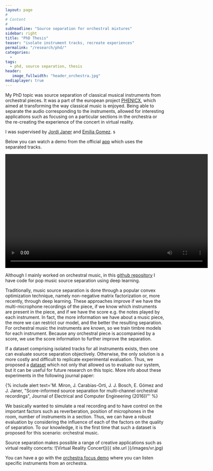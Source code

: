 ```yaml
---
layout: page
#
# Content
#
subheadline: "Source separation for orchestral mixtures"
sidebar: right
title: "PhD Thesis"
teaser: "isolate instrument tracks, recreate experiences"
permalink: "/research/phd/"
categories:
  -
tags:
  - phd, source separation, thesis
header:
   image_fullwidth: "header_orchestra.jpg"
mediaplayer: true
---
```



My PhD topic was source separation of classical musical instruments from orchestral pieces. It was a part of the european project [PHENICX][1], which aimed at transforming the way classical music is enjoyed. Being able to separate the audio corresponding to the instruments, allowed for interesting applications such as focusing on a particular sections in the orchestra or the re-creating the experience of the concert in virtual reality.

I was supervised by [Jordi Janer][5] and [Emilia Gomez][6].
s

Below you can watch a demo from the official [app][2] which uses the separated tracks.

<video width="640" height="360" id="player1" preload="none">
  <source type="video/youtube" src="https://www.youtube.com/embed/7kxS8nblDYk" />
</video>

Although I mainly worked on orchestral music, in this [github repository][7] I have code for pop music source separation using deep learning.


Traditionally, music source separation is done through a popular convex optimization technique, namely non-negative matrix factorization or, more recently, through deep learning. These approaches improve if we have the multi-microphone recordings of the piece, if we know which instruments are present in the piece, and if we have the score e.g. the notes played by each instrument. In fact, the more information we have about a music piece, the more we can restrict our model, and the better the resulting separation. For orchestral music the instruments are known, so we train timbre models for each instrument. Because any orchestral piece is accompanied by a score, we use the score information to further improve the separation.



If a dataset comprising isolated tracks for all instruments exists, then one can evaluate source separation objectively. Otherwise, the only solution is a more costly and difficult to replicate experimental evaluation. Thus, we proposed a [dataset][3] which not only that allowed us to evaluate our system, but it can be useful for future research on this topic. More info about these experiments in the following journal paper:

{% include alert text='M. Miron, J. Carabias-Orti, J. J. Bosch, E. Gómez and J. Janer, "Score-informed source separation for multi-channel orchestral recordings", Journal of Electrical and Computer Engineering (2016))"' %}


We basically wanted to simulate a real recording and to have control on the important factors such as reverberation, position of microphones in the room, number of instruments in a section. Thus, we can have a robust evaluation by considering the influence of each of the factors on the quality of separation. To our knowledge, it is the first time that such a dataset is proposed for this scenario: orchestral music.

Source separation makes possible a range of creative applications such as virtual reality concerts:
![Virtual Reality Concert]({{ site.url }}/images/vr.jpg)

You can have a go with the [orchestra focus demo][4] where you can listen specific instruments from an orchestra.

 [1]: https://phenicx.upf.edu/
 [2]: https://phenicx.com/
 [3]: https://mtg.upf.edu/download/datasets/phenicx-anechoic
 [4]: https://repovizz.upf.edu/phenicx/
 [5]: https://www.dtic.upf.edu/~jjaner/
 [6]: https://emiliagomez.com/people/
 [7]: https://github.com/MTG/DeepConvSep
 [8]: #
 [9]: #
 [10]: #
